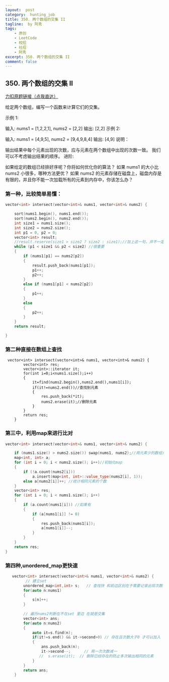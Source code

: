 ```yaml
---
layout:  post
category:  hunting_job
title: 350. 两个数组的交集 II
tagline:  by 阿秀
tags:
    - 原创
    - LeetCode
    - 校招
    - 社招
    - 阿秀
excerpt: 350. 两个数组的交集 II
comment: false
---
```






## 350. 两个数组的交集 II

[力扣原题链接（点我直达）](https://leetcode-cn.com/problems/intersection-of-two-arrays-ii/)

给定两个数组，编写一个函数来计算它们的交集。

示例 1:

输入: nums1 = [1,2,2,1], nums2 = [2,2]
输出: [2,2]
示例 2:

输入: nums1 = [4,9,5], nums2 = [9,4,9,8,4]
输出: [4,9]
说明：

输出结果中每个元素出现的次数，应与元素在两个数组中出现的次数一致。
我们可以不考虑输出结果的顺序。
进阶:

如果给定的数组已经排好序呢？你将如何优化你的算法？
如果 nums1 的大小比 nums2 小很多，哪种方法更优？
如果 nums2 的元素存储在磁盘上，磁盘内存是有限的，并且你不能一次加载所有的元素到内存中，你该怎么办？



### 第一种，比较简单易懂：

```c++
vector<int> intersect(vector<int>& nums1, vector<int>& nums2) {

	sort(nums1.begin(), nums1.end());
	sort(nums2.begin(), nums2.end());
	int size1 = nums1.size();
	int size2 = nums2.size();
	int p1 = 0, p2 = 0;
	vector<int> result;
    //result.reserve(size1 > size2 ? size2 : size1);//加上这一句，并不一定会更快一点。
	while (p1 < size1 && p2 < size2) //很重要
	{
		if (nums1[p1] == nums2[p2])
		{
			result.push_back(nums1[p1]);
			p1++;
			p2++;
		}
		else if (nums1[p1] < nums2[p2])
		{
			p1++;
		}
		else
		{
			p2++;
		}
	}
	return result;

}
```





### 第二种直接在数组上查找

```
 vector<int> intersect(vector<int>& nums1, vector<int>& nums2) {
        vector<int> res;
        vector<int>::iterator it;
        for(int i=0;i<nums1.size();i++)
        {
            it=find(nums2.begin(),nums2.end(),nums1[i]);
            if(it!=nums2.end())//查找到元素
            {
                res.push_back(*it);
                nums2.erase(it);//删除元素
            }
        }
        return res;
    }
```





### 第三中，利用map来进行比对

```C++
vector<int> intersect(vector<int>& nums1, vector<int>& nums2) {

	if (nums1.size() > nums2.size()) swap(nums1, nums2);//用元素少的数组元素查找
	map<int, int> a;
	for (int i = 0; i < nums2.size(); i++)//初始化map
	{
		if (!a.count(nums2[i]))
			a.insert(map<int, int>::value_type(nums2[i], 1));
		else a[nums2[i]]++; //统计相同元素的个数
	}
	vector<int> res;
	for (int i = 0; i < nums1.size(); i++)
	{
		if (a.count(nums1[i])) //如果有
		{
			if (a[nums1[i]] != 0)
			{
				res.push_back(nums1[i]);
				a[nums1[i]]--;
			}
		}
	}
	return res;
}
```





### 第四种,unordered_map更快速

```C++
   vector<int> intersect(vector<int>& nums1, vector<int>& nums2) {
         // 建立set
        unordered_map<int,int> s;   // 查找快 和前边区别在于需要记录出现次数
        for(auto n:nums1)
        {
            s[n]++;
        }
        
        // 遍历nums2判断在不在set 里边 在就是交集
        vector<int> ans;
        for(auto n:nums2)
        {
            auto it=s.find(n);
            if(it!=s.end() && it->second>0) // 存在且次数大于0 才可以加入
            {
                ans.push_back(n);
                it->second--;      // 用一次次数减一
               //  s.erase(it);  // 删除已经存在的防止多次输出相同的元素     
            }
        }
        return ans;
    }
```



